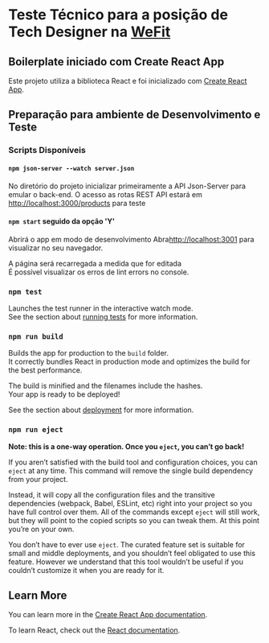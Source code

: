 # Teste Técnico para a posição de Tech Designer na [WeFit](https://wefit.com.br/)

## Boilerplate iniciado com Create React App

Este projeto utiliza a biblioteca React e foi inicializado com [Create React App](https://github.com/facebook/create-react-app).

## Preparação para ambiente de Desenvolvimento e Teste

### Scripts Disponíveis

#### `npm json-server --watch server.json`
No diretório do projeto inicializar primeiramente a API Json-Server para emular o back-end. O acesso as rotas REST API estará em [http://localhost:3000/products](http://localhost:3000/products) para teste


#### `npm start` seguido da opção 'Y'  


Abrirá o app em modo de desenvolvimento
Abra[http://localhost:3001](http://localhost:3001) para visualizar no seu navegador.

A página será recarregada a medida que for editada\
É possível visualizar os erros de  lint errors no console.

### `npm test`

Launches the test runner in the interactive watch mode.\
See the section about [running tests](https://facebook.github.io/create-react-app/docs/running-tests) for more information.

### `npm run build`

Builds the app for production to the `build` folder.\
It correctly bundles React in production mode and optimizes the build for the best performance.

The build is minified and the filenames include the hashes.\
Your app is ready to be deployed!

See the section about [deployment](https://facebook.github.io/create-react-app/docs/deployment) for more information.

### `npm run eject`

**Note: this is a one-way operation. Once you `eject`, you can’t go back!**

If you aren’t satisfied with the build tool and configuration choices, you can `eject` at any time. This command will remove the single build dependency from your project.

Instead, it will copy all the configuration files and the transitive dependencies (webpack, Babel, ESLint, etc) right into your project so you have full control over them. All of the commands except `eject` will still work, but they will point to the copied scripts so you can tweak them. At this point you’re on your own.

You don’t have to ever use `eject`. The curated feature set is suitable for small and middle deployments, and you shouldn’t feel obligated to use this feature. However we understand that this tool wouldn’t be useful if you couldn’t customize it when you are ready for it.

## Learn More

You can learn more in the [Create React App documentation](https://facebook.github.io/create-react-app/docs/getting-started).

To learn React, check out the [React documentation](https://reactjs.org/).
